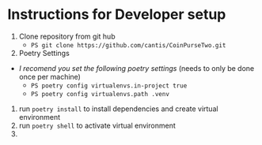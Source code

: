 # Instructions for Developer setup

1. Clone repository from git hub
   - `PS git clone https://github.com/cantis/CoinPurseTwo.git `
2. Poetry Settings
- *I recomend you set the following poetry settings* (needs to only be done once per machine)
    - `PS poetry config virtualenvs.in-project true`
    - `PS poetry config virtualenvs.path .venv`
1. run `poetry install` to install dependencies and create virtual environment
2. run `poetry shell` to activate virtual environment
5.
